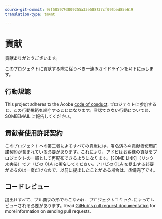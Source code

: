 ```yaml
---
source-git-commit: 95f5059793809255a33e588237cf09fbed85e619
translation-type: tm+mt

---
```

# 貢献

貢献ありがとうございます。

このプロジェクトに貢献する際に従うべき一連のガイドラインを以下に示します。

## 行動規範

This project adheres to the Adobe [code of conduct](https://git.corp.adobe.com/OpenSourceAdvisoryBoard/starter-repo/blob/master/CODE_OF_CONDUCT.md). プロジェクトに参加すると、この行動規範を順守することになります。容認できない行動については、SOMEEMAIL に報告してください。

## 貢献者使用許諾契約

このプロジェクトへの第三者によるすべての貢献には、署名済みの貢献者使用許諾契約が含まれている必要があります。これにより、アドビはお客様の貢献をプロジェクトの一部として再配布できるようになります。[SOME LINK]（リンク未実装）でアドビの CLA に署名してください。アドビの CLA を提出する必要があるのは一度だけなので、以前に提出したことがある場合は、準備完了です。

## コードレビュー

提出はすべて、プル要求の形でおこなわれ、プロジェクトコミッタ-によってレビューされる必要があります。Read [GitHub&#39;s pull request documentation](https://help.github.com/articles/about-pull-requests/) for more information on sending pull requests.
